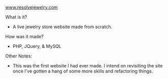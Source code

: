 www.resolvejewelry.com

What is it?
 - A live jewelry store website made from scratch.

How was it made?
 - PHP, JQuery, & MySQL

Other Notes:
 - This was the first website I had ever made.  I intend on revisiting the site once I've gotten a hang of some more skills and refactoring things.
